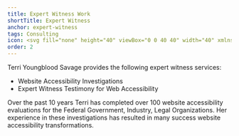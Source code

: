```yaml
---
title: Expert Witness Work
shortTitle: Expert Witness
anchor: expert-witness
tags: Consulting
icon: <svg fill="none" height="40" viewBox="0 0 40 40" width="40" xmlns="http://www.w3.org/2000/svg"><path d="m30.9018 12.3046-7.6954.9619v7.6954l3.7275 12.4249c.2004.8016-.2806 1.5631-1.0421 1.7635s-1.5631-.2405-1.7635-1.002l-3.8477-11.3026h-1.1624l-3.527 11.5431c-.2806.7615-1.1223 1.0821-1.8838.8016-.7615-.2806-1.2024-1.1223-.9218-1.8838l3.2064-12.1844v-7.8156l-7.0942-.9619c-.72145-.0401-1.20241-.6814-1.16233-1.4429.04008-.7214.72144-1.28256 1.44289-1.2024l8.65734.7214h3.7675l9.1784-.76148c.7214-.04008 1.3627.52108 1.3627 1.28258.0401.7214-.5211 1.3627-1.2425 1.3627zm-11.2224-8.33666c1.4428 0 2.6052 1.16232 2.6052 2.56513 0 1.44288-1.1624 2.60521-2.6052 2.60521-1.4028 0-2.5652-1.16233-2.5652-2.60521 0-1.40281 1.1624-2.56513 2.5652-2.56513zm.3206-3.96794c-11.06212 0-20 8.93788-20 20 0 11.0621 8.93788 20 20 20 11.0621 0 20-8.9379 20-20 0-11.06212-8.978-20-20-20z" fill="#162ade"/></svg>
order: 2
---
```


Terri Youngblood Savage provides the following expert witness services:

- Website Accessibility Investigations
- Expert Witness Testimony for Web Accessibility

Over the past 10 years Terri has completed over 100 website accessibility evaluations for the Federal Government, Industry, Legal Organizations. Her experience in these investigations has resulted in many success website accessibility transformations.

